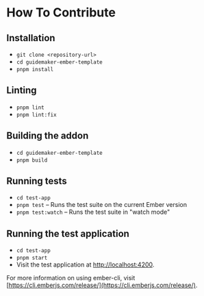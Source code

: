 # How To Contribute

## Installation

- `git clone <repository-url>`
- `cd guidemaker-ember-template`
- `pnpm install`

## Linting

- `pnpm lint`
- `pnpm lint:fix`

## Building the addon

- `cd guidemaker-ember-template`
- `pnpm build`

## Running tests

- `cd test-app`
- `pnpm test` – Runs the test suite on the current Ember version
- `pnpm test:watch` – Runs the test suite in "watch mode"

## Running the test application

- `cd test-app`
- `pnpm start`
- Visit the test application at [http://localhost:4200](http://localhost:4200).

For more information on using ember-cli, visit [https://cli.emberjs.com/release/](https://cli.emberjs.com/release/).
